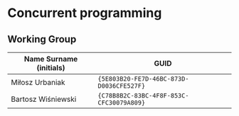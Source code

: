 # Concurrent programming

## Working Group

| Name Surname (initials) | GUID                                     |
| ----------------------- | ---------------------------------------- |
| Miłosz Urbaniak         | `{5E803B20-FE7D-46BC-873D-D0036CFE527F}` |
| Bartosz Wiśniewski      | `{C78B8B2C-83BC-4F8F-853C-CFC30079A809}` |
